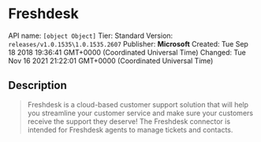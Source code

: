 # Freshdesk
API name: `[object Object]`
Tier: Standard
Version: `releases/v1.0.1535\1.0.1535.2607`
Publisher: **Microsoft**
Created: Tue Sep 18 2018 19:36:41 GMT+0000 (Coordinated Universal Time)
Changed: Tue Nov 16 2021 21:22:01 GMT+0000 (Coordinated Universal Time)

## Description
> Freshdesk is a cloud-based customer support solution that will help you streamline your customer service and make sure your customers receive the support they deserve! The Freshdesk connector is intended for Freshdesk agents to manage tickets and contacts.
